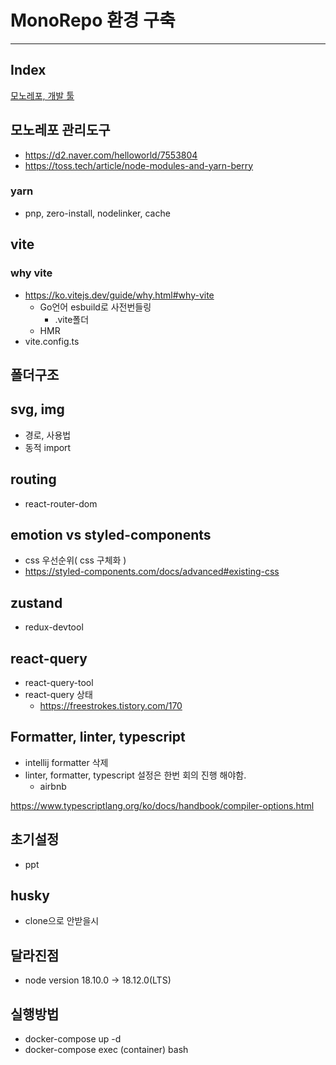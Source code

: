 # MonoRepo 환경 구축

---

## Index
[모노레포, 개발 툴](모노레포)

## 모노레포 관리도구
- https://d2.naver.com/helloworld/7553804
- https://toss.tech/article/node-modules-and-yarn-berry

### yarn
- pnp, zero-install, nodelinker, cache

## vite
### why vite
- https://ko.vitejs.dev/guide/why.html#why-vite
  - Go언어 esbuild로 사전번들링 
    - .vite폴더
  - HMR
- vite.config.ts

## 폴더구조

## svg, img
- 경로, 사용법
- 동적 import

## routing
- react-router-dom

## emotion vs styled-components
- css 우선순위( css 구체화 )
- https://styled-components.com/docs/advanced#existing-css

## zustand
- redux-devtool

## react-query
- react-query-tool
- react-query 상태
  - https://freestrokes.tistory.com/170


## Formatter, linter, typescript
- intellij formatter 삭제
- linter, formatter, typescript 설정은 한번 회의 진행 해야함.
  - airbnb

https://www.typescriptlang.org/ko/docs/handbook/compiler-options.html
## 초기설정
- ppt
## husky
- clone으로 안받을시

## 달라진점
- node version 18.10.0 -> 18.12.0(LTS)

## 실행방법
- docker-compose up -d
- docker-compose exec (container) bash
